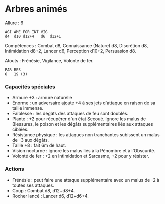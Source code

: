 # Arbres animés

Allure : 6

	AGI	ÂME	FOR	INT	VIG
	d4	d10	d12+4	d6	d12+1

Compétences : Combat d8, Connaissance (Nature) d8, Discrétion d8, Intimidation d8+2, Lancer d6, Perception d10+2, Persuasion d8.

Atouts : Frénésie, Vigilance, Volonté de fer.

	PAR	RES
	6	19 (3)

### Capacités spéciales
- Armure +3 : armure naturelle
- Énorme : un adversaire ajoute +4 à ses jets d'attaque en raison de sa taille immense.
- Faiblesse : les dégâts des attaques de feu sont doublés.
- Plante : +2 pour récupérer d'un état Secoué. Ignore les malus de Blessures, le poison et les dégâts supplémentaires liés aux attaques ciblées.
- Résistance physique : les attaques non tranchantes subissent un malus de -3 aux dégâts.
- Taille +8 : fait 6m de haut.
- Vision nocturne : ignore les malus liés à la Pénombre et à l'Obscurité.
- Volonté de fer : +2 en Intimidation et Sarcasme, +2 pour y résister.

### Actions
- Frénésie : peut faire une attaque supplémentaire avec un malus de -2 à toutes ses attaques.
- Coup : Combat d8, d12+d8+4.
- Rocher lancé : Lancer d6, d12+d6+4.
